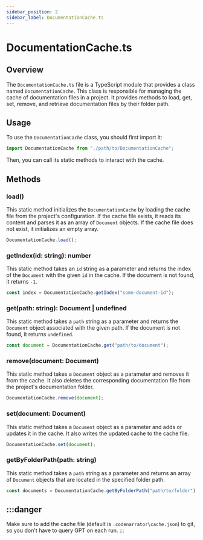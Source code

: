 ```yaml
---
sidebar_position: 2
sidebar_label: DocumentationCache.ts
---
```


# DocumentationCache.ts

## Overview

The `DocumentationCache.ts` file is a TypeScript module that provides a class named `DocumentationCache`. This class is responsible for managing the cache of documentation files in a project. It provides methods to load, get, set, remove, and retrieve documentation files by their folder path.

## Usage

To use the `DocumentationCache` class, you should first import it:

```typescript
import DocumentationCache from "./path/to/DocumentationCache";
```

Then, you can call its static methods to interact with the cache.

## Methods

### load()

This static method initializes the `DocumentationCache` by loading the cache file from the project's configuration. If the cache file exists, it reads its content and parses it as an array of `Document` objects. If the cache file does not exist, it initializes an empty array.

```typescript
DocumentationCache.load();
```

### getIndex(id: string): number

This static method takes an `id` string as a parameter and returns the index of the `Document` with the given `id` in the cache. If the document is not found, it returns `-1`.

```typescript
const index = DocumentationCache.getIndex("some-document-id");
```

### get(path: string): Document | undefined

This static method takes a `path` string as a parameter and returns the `Document` object associated with the given path. If the document is not found, it returns `undefined`.

```typescript
const document = DocumentationCache.get("path/to/document");
```

### remove(document: Document)

This static method takes a `Document` object as a parameter and removes it from the cache. It also deletes the corresponding documentation file from the project's documentation folder.

```typescript
DocumentationCache.remove(document);
```

### set(document: Document)

This static method takes a `Document` object as a parameter and adds or updates it in the cache. It also writes the updated cache to the cache file.

```typescript
DocumentationCache.set(document);
```

### getByFolderPath(path: string)

This static method takes a `path` string as a parameter and returns an array of `Document` objects that are located in the specified folder path.

```typescript
const documents = DocumentationCache.getByFolderPath("path/to/folder");
```

## :::danger
Make sure to add the cache file (default is `.codenarrator\cache.json`) to git, so you don't have to query GPT on each run.
:::